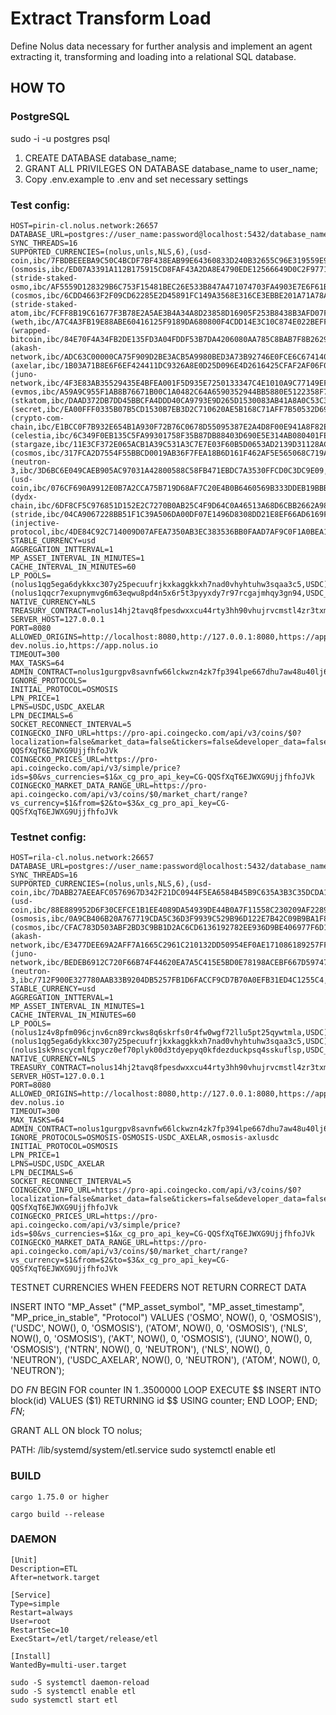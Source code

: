 # Extract Transform Load
Define Nolus data necessary for further analysis and implement an agent extracting it, transforming and loading into a relational SQL database.

## HOW TO

### PostgreSQL

sudo -i -u postgres
psql

1. CREATE DATABASE database_name;
2. GRANT ALL PRIVILEGES ON DATABASE database_name to user_name;
3. Copy .env.example to .env and set necessary settings

### Test config:
```
HOST=pirin-cl.nolus.network:26657
DATABASE_URL=postgres://user_name:password@localhost:5432/database_name
SYNC_THREADS=16
SUPPORTED_CURRENCIES=(nolus,unls,NLS,6),(usd-coin,ibc/7FBDBEEEBA9C50C4BCDF7BF438EAB99E64360833D240B32655C96E319559E911,USDC,6),(osmosis,ibc/ED07A3391A112B175915CD8FAF43A2DA8E4790EDE12566649D0C2F97716B8518,OSMO,6),(stride-staked-osmo,ibc/AF5559D128329B6C753F15481BEC26E533B847A471074703FA4903E7E6F61BA1,ST_OSMO,6),(cosmos,ibc/6CDD4663F2F09CD62285E2D45891FC149A3568E316CE3EBBE201A71A78A69388,ATOM,6),(stride-staked-atom,ibc/FCFF8B19C61677F3B78E2A5AE3B4A34A8D23858D16905F253B8438B3AFD07FF8,ST_ATOM,6),(weth,ibc/A7C4A3FB19E88ABE60416125F9189DA680800F4CDD14E3C10C874E022BEFF04C,WETH,18),(wrapped-bitcoin,ibc/84E70F4A34FB2DE135FD3A04FDDF53B7DA4206080AA785C8BAB7F8B26299A221,WBTC,8),(akash-network,ibc/ADC63C00000CA75F909D2BE3ACB5A9980BED3A73B92746E0FCE6C67414055459,AKT,6),(axelar,ibc/1B03A71B8E6F6EF424411DC9326A8E0D25D096E4D2616425CFAF2AF06F0FE717,AXL,6),(juno-network,ibc/4F3E83AB35529435E4BFEA001F5D935E7250133347C4E1010A9C77149EF0394C,JUNO,6),(evmos,ibc/A59A9C955F1AB8B76671B00C1A0482C64A6590352944BB5880E5122358F7E1CE,EVMOS,18),(stkatom,ibc/DAAD372DB7DD45BBCFA4DDD40CA9793E9D265D1530083AB41A8A0C53C3EBE865,STK_ATOM,6),(secret,ibc/EA00FFF0335B07B5CD1530B7EB3D2C710620AE5B168C71AFF7B50532D690E107,SCRT,6),(crypto-com-chain,ibc/E1BCC0F7B932E654B1A930F72B76C0678D55095387E2A4D8F00E941A8F82EE48,CRO,8),(celestia,ibc/6C349F0EB135C5FA99301758F35B87DB88403D690E5E314AB080401FEE4066E5,TIA,6),(stargaze,ibc/11E3CF372E065ACB1A39C531A3C7E7E03F60B5D0653AD2139D31128ACD2772B5,STARS,6),(cosmos,ibc/317FCA2D7554F55BBCD0019AB36F7FEA18B6D161F462AF5E565068C719A29F20,Q_ATOM,6),(neutron-3,ibc/3D6BC6E049CAEB905AC97031A42800588C58FB471EBDC7A3530FFCD0C3DC9E09,NTRN,6),(usd-coin,ibc/076CF690A9912E0B7A2CCA75B719D68AF7C20E4B0B6460569B333DDEB19BBBA1,USDC_AXELAR,6),(dydx-chain,ibc/6DF8CF5C976851D152E2C7270B0AB25C4F9D64C0A46513A68D6CBB2662A98DF4,DYDX,18),(stride,ibc/04CA9067228BB51F1C39A506DA00DF07E1496D8308DD21E8EF66AD6169FA722B,STRD,6),(injective-protocol,ibc/4DE84C92C714009D07AFEA7350AB3EC383536BB0FAAD7AF9C0F1A0BEA169304E,INJ,18)
STABLE_CURRENCY=usd
AGGREGATION_INTTERVAL=1
MP_ASSET_INTERVAL_IN_MINUTES=1
CACHE_INTERVAL_IN_MINUTES=60
LP_POOLS=(nolus1qg5ega6dykkxc307y25pecuufrjkxkaggkkxh7nad0vhyhtuhw3sqaa3c5,USDC),(nolus1qqcr7exupnymvg6m63eqwu8pd4n5x6r5t3pyyxdy7r97rcgajmhqy3gn94,USDC_AXELAR)
NATIVE_CURRENCY=NLS
TREASURY_CONTRACT=nolus14hj2tavq8fpesdwxxcu44rty3hh90vhujrvcmstl4zr3txmfvw9s0k0puz
SERVER_HOST=127.0.0.1
PORT=8080
ALLOWED_ORIGINS=http://localhost:8080,http://127.0.0.1:8080,https://app-dev.nolus.io,https://app.nolus.io
TIMEOUT=300
MAX_TASKS=64
ADMIN_CONTRACT=nolus1gurgpv8savnfw66lckwzn4zk7fp394lpe667dhu7aw48u40lj6jsqxf8nd
IGNORE_PROTOCOLS=
INITIAL_PROTOCOL=OSMOSIS
LPN_PRICE=1
LPNS=USDC,USDC_AXELAR
LPN_DECIMALS=6
SOCKET_RECONNECT_INTERVAL=5
COINGECKO_INFO_URL=https://pro-api.coingecko.com/api/v3/coins/$0?localization=false&market_data=false&tickers=false&developer_data=false&community_data=false&x_cg_pro_api_key=CG-QQSfXqT6EJWXG9UjjfhfoJVk
COINGECKO_PRICES_URL=https://pro-api.coingecko.com/api/v3/simple/price?ids=$0&vs_currencies=$1&x_cg_pro_api_key=CG-QQSfXqT6EJWXG9UjjfhfoJVk
COINGECKO_MARKET_DATA_RANGE_URL=https://pro-api.coingecko.com/api/v3/coins/$0/market_chart/range?vs_currency=$1&from=$2&to=$3&x_cg_pro_api_key=CG-QQSfXqT6EJWXG9UjjfhfoJVk
```

### Testnet config:
```
HOST=rila-cl.nolus.network:26657
DATABASE_URL=postgres://user_name:password@localhost:5432/database_name
SYNC_THREADS=16
SUPPORTED_CURRENCIES=(nolus,unls,NLS,6),(usd-coin,ibc/7DABB27AEEAFC0576967D342F21DC0944F5EA6584B45B9C635A3B3C35DCDA159,USDC,6),(usd-coin,ibc/88E889952D6F30CEFCE1B1EE4089DA54939DE44B0A7F11558C230209AF228937,USDC_AXELAR,6),(osmosis,ibc/0A9CB406B20A767719CDA5C36D3F9939C529B96D122E7B42C09B9BA1F8E84298,OSMO,6),(cosmos,ibc/CFAC783D503ABF2BD3C9BB1D2AC6CD6136192782EE936D9BE406977F6D133926,ATOM,6),(akash-network,ibc/E3477DEE69A2AFF7A1665C2961C210132DD50954EF0AE171086189257FFC844F,AKT,6),(juno-network,ibc/BEDEB6912C720F66B74F44620EA7A5C415E5BD0E78198ACEBF667D5974761835,JUNO,6),(neutron-3,ibc/712F900E327780AAB33B9204DB5257FB1D6FACCF9CD7B70A0EFB31ED4C1255C4,NTRN,6)
STABLE_CURRENCY=usd
AGGREGATION_INTTERVAL=1
MP_ASSET_INTERVAL_IN_MINUTES=1
CACHE_INTERVAL_IN_MINUTES=60
LP_POOLS=(nolus1z4v8pfm096cjnv6cn89rckws8q6skrfs0r4fw0wgf72llu5pt25qywtmla,USDC),(nolus1qg5ega6dykkxc307y25pecuufrjkxkaggkkxh7nad0vhyhtuhw3sqaa3c5,USDC),(nolus1sk9nscycmlfqpycz0ef70plyk00d3tdyepyq0kfdezduckpsq4sskuflsp,USDC_AXELAR)
NATIVE_CURRENCY=NLS
TREASURY_CONTRACT=nolus14hj2tavq8fpesdwxxcu44rty3hh90vhujrvcmstl4zr3txmfvw9s0k0puz
SERVER_HOST=127.0.0.1
PORT=8080
ALLOWED_ORIGINS=http://localhost:8080,http://127.0.0.1:8080,https://app-dev.nolus.io
TIMEOUT=300
MAX_TASKS=64
ADMIN_CONTRACT=nolus1gurgpv8savnfw66lckwzn4zk7fp394lpe667dhu7aw48u40lj6jsqxf8nd
IGNORE_PROTOCOLS=OSMOSIS-OSMOSIS-USDC_AXELAR,osmosis-axlusdc
INITIAL_PROTOCOL=OSMOSIS
LPN_PRICE=1
LPNS=USDC,USDC_AXELAR
LPN_DECIMALS=6
SOCKET_RECONNECT_INTERVAL=5
COINGECKO_INFO_URL=https://pro-api.coingecko.com/api/v3/coins/$0?localization=false&market_data=false&tickers=false&developer_data=false&community_data=false&x_cg_pro_api_key=CG-QQSfXqT6EJWXG9UjjfhfoJVk
COINGECKO_PRICES_URL=https://pro-api.coingecko.com/api/v3/simple/price?ids=$0&vs_currencies=$1&x_cg_pro_api_key=CG-QQSfXqT6EJWXG9UjjfhfoJVk
COINGECKO_MARKET_DATA_RANGE_URL=https://pro-api.coingecko.com/api/v3/coins/$0/market_chart/range?vs_currency=$1&from=$2&to=$3&x_cg_pro_api_key=CG-QQSfXqT6EJWXG9UjjfhfoJVk
```
TESTNET CURRENCIES WHEN FEEDERS NOT RETURN CORRECT DATA

INSERT INTO "MP_Asset"
  ("MP_asset_symbol", "MP_asset_timestamp", "MP_price_in_stable", "Protocol")
VALUES
  ('OSMO', NOW(), 0, 'OSMOSIS'),
  ('USDC', NOW(), 0, 'OSMOSIS'),
  ('ATOM', NOW(), 0, 'OSMOSIS'),
  ('NLS', NOW(), 0, 'OSMOSIS'),
  ('AKT', NOW(), 0, 'OSMOSIS'),
  ('JUNO', NOW(), 0, 'OSMOSIS'),
  ('NTRN', NOW(), 0, 'NEUTRON'),
  ('NLS', NOW(), 0, 'NEUTRON'),
  ('USDC_AXELAR', NOW(), 0, 'NEUTRON'),
  ('ATOM', NOW(), 0, 'NEUTRON');

  DO $FN$
BEGIN
  FOR counter IN 1..3500000 LOOP
    EXECUTE $$ INSERT INTO block(id) VALUES ($1) RETURNING id $$ 
      USING counter;
  END LOOP;
END;
$FN$;

GRANT ALL ON block TO nolus;


PATH: /lib/systemd/system/etl.service
sudo systemctl enable etl

### BUILD

```
cargo 1.75.0 or higher

cargo build --release
```


### DAEMON

```
[Unit]
Description=ETL
After=network.target

[Service]
Type=simple
Restart=always
User=root
RestartSec=10
ExecStart=/etl/target/release/etl

[Install]
WantedBy=multi-user.target
```

```
sudo -S systemctl daemon-reload
sudo -S systemctl enable etl
sudo systemctl start etl
```
